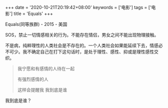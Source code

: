 +++
date = '2020-10-21T20:19:42+08:00'
keywords = ['电影']
tags = ['电影']
title = 'Equals'
+++

Equals(同等族群) - 2015 - 美国

SOS，禁止一切情感相关的行为。不能存在情侣，男女之间不能出现物理接触。

不是病，纯粹理性的人类社会是不存在的。一个人类社会如果能延续下去，情感必不可少。我不确定自己在打下这句话时，是处于理性、感性、抑或是理性感性交织。

> 我宁愿和有感情的人待在一起
>
> 有强烈感情的人
>
> 这样会提醒我 我到底是谁

我到底是谁？
